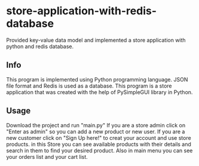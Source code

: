 # store-application-with-redis-database
Provided key-value data model and implemented a store application with python and redis database.


## Info
This program is implemented using Python programming language. JSON file format and Redis is used as a database.
This program is a store application that was created with the help of PySimpleGUI library in Python.


## Usage
Download the project and run "main.py"
If you are a store admin click on "Enter as admin" so you can add a new product or new user.
If you are a new customer click on "Sign Up here!" to creat your account and use store products.
in this Store you can see available products with their details and search in them to find your desired product.
Also in main menu you can see your orders list and your cart list.
